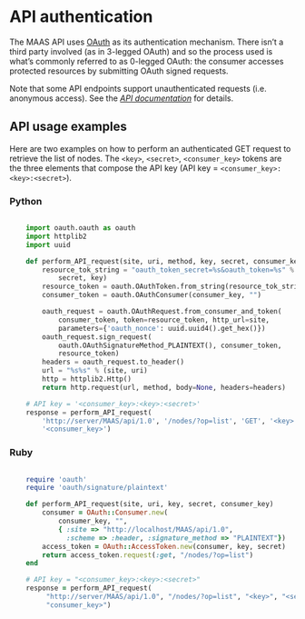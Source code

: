 
# API authentication

The MAAS API uses [OAuth](http://en.wikipedia.org/wiki/OAuth) as its
authentication mechanism. There isn’t a third party involved (as in
3-legged OAuth) and so the process used is what’s commonly referred to
as 0-legged OAuth: the consumer accesses protected resources by
submitting OAuth signed requests.

Note that some API endpoints support unauthenticated requests (i.e.
anonymous access). See the [*API documentation*](api.html) for details.

## API usage examples


Here are two examples on how to perform an authenticated GET request to
retrieve the list of nodes. The `<key>`, `<secret>`, `<consumer_key>`
tokens are the three elements that compose the API key (API key =
`<consumer_key>:<key>:<secret>`).

### Python

```python

    import oauth.oauth as oauth
    import httplib2
    import uuid

    def perform_API_request(site, uri, method, key, secret, consumer_key):
        resource_tok_string = "oauth_token_secret=%s&oauth_token=%s" % (
            secret, key)
        resource_token = oauth.OAuthToken.from_string(resource_tok_string)
        consumer_token = oauth.OAuthConsumer(consumer_key, "")

        oauth_request = oauth.OAuthRequest.from_consumer_and_token(
            consumer_token, token=resource_token, http_url=site,
            parameters={'oauth_nonce': uuid.uuid4().get_hex()})
        oauth_request.sign_request(
            oauth.OAuthSignatureMethod_PLAINTEXT(), consumer_token,
            resource_token)
        headers = oauth_request.to_header()
        url = "%s%s" % (site, uri)
        http = httplib2.Http()
        return http.request(url, method, body=None, headers=headers)

    # API key = '<consumer_key>:<key>:<secret>'
    response = perform_API_request(
        'http://server/MAAS/api/1.0', '/nodes/?op=list', 'GET', '<key>', '<secret>',
        '<consumer_key>')
```



### Ruby

```ruby

    require 'oauth'
    require 'oauth/signature/plaintext'

    def perform_API_request(site, uri, key, secret, consumer_key)
        consumer = OAuth::Consumer.new(
            consumer_key, "",
            { :site => "http://localhost/MAAS/api/1.0",
              :scheme => :header, :signature_method => "PLAINTEXT"})
        access_token = OAuth::AccessToken.new(consumer, key, secret)
        return access_token.request(:get, "/nodes/?op=list")
    end

    # API key = "<consumer_key>:<key>:<secret>"
    response = perform_API_request(
         "http://server/MAAS/api/1.0", "/nodes/?op=list", "<key>", "<secret>",
         "consumer_key>")

```

